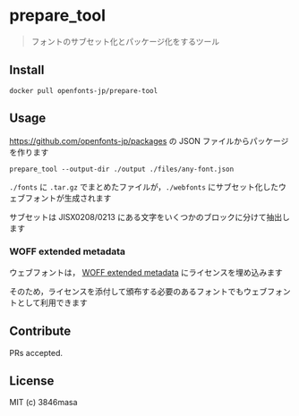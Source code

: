 # prepare_tool

> フォントのサブセット化とパッケージ化をするツール

## Install

```
docker pull openfonts-jp/prepare-tool
```

## Usage

https://github.com/openfonts-jp/packages の JSON ファイルからパッケージを作ります

```
prepare_tool --output-dir ./output ./files/any-font.json
```

`./fonts` に `.tar.gz` でまとめたファイルが，`./webfonts` にサブセット化したウェブフォントが生成されます

サブセットは JISX0208/0213 にある文字をいくつかのブロックに分けて抽出します

### WOFF extended metadata

ウェブフォントは， [WOFF extended metadata] にライセンスを埋め込みます

そのため，ライセンスを添付して頒布する必要のあるフォントでもウェブフォントとして利用できます

[WOFF extended metadata]: https://www.w3.org/TR/2012/REC-WOFF-20121213/#Metadata

## Contribute

PRs accepted.

## License

MIT (c) 3846masa
